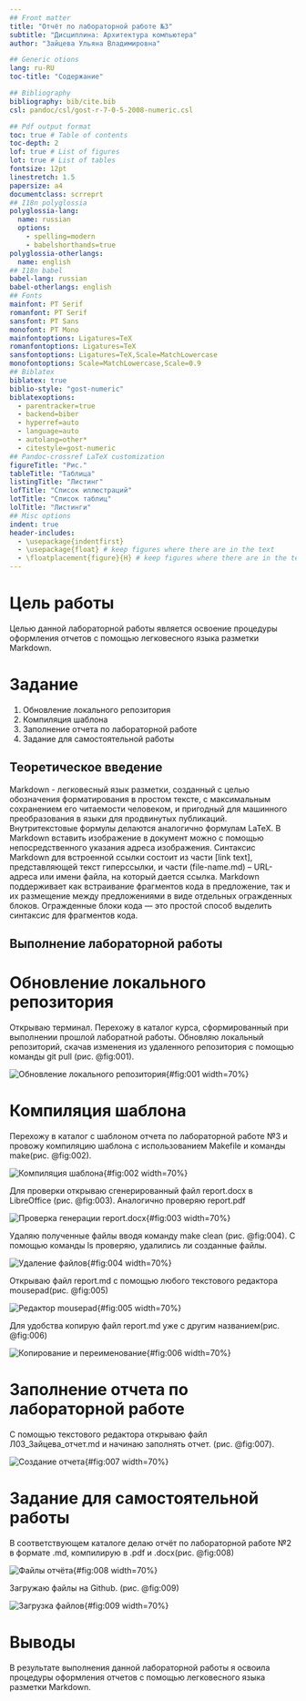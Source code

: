 ```yaml
---
## Front matter
title: "Отчёт по лабораторной работе №3"
subtitle: "Дисциплина: Архитектура компьютера"
author: "Зайцева Ульяна Владимировна"

## Generic otions
lang: ru-RU
toc-title: "Содержание"

## Bibliography
bibliography: bib/cite.bib
csl: pandoc/csl/gost-r-7-0-5-2008-numeric.csl

## Pdf output format
toc: true # Table of contents
toc-depth: 2
lof: true # List of figures
lot: true # List of tables
fontsize: 12pt
linestretch: 1.5
papersize: a4
documentclass: scrreprt
## I18n polyglossia
polyglossia-lang:
  name: russian
  options:
	- spelling=modern
	- babelshorthands=true
polyglossia-otherlangs:
  name: english
## I18n babel
babel-lang: russian
babel-otherlangs: english
## Fonts
mainfont: PT Serif
romanfont: PT Serif
sansfont: PT Sans
monofont: PT Mono
mainfontoptions: Ligatures=TeX
romanfontoptions: Ligatures=TeX
sansfontoptions: Ligatures=TeX,Scale=MatchLowercase
monofontoptions: Scale=MatchLowercase,Scale=0.9
## Biblatex
biblatex: true
biblio-style: "gost-numeric"
biblatexoptions:
  - parentracker=true
  - backend=biber
  - hyperref=auto
  - language=auto
  - autolang=other*
  - citestyle=gost-numeric
## Pandoc-crossref LaTeX customization
figureTitle: "Рис."
tableTitle: "Таблица"
listingTitle: "Листинг"
lofTitle: "Список иллюстраций"
lotTitle: "Список таблиц"
lolTitle: "Листинги"
## Misc options
indent: true
header-includes:
  - \usepackage{indentfirst}
  - \usepackage{float} # keep figures where there are in the text
  - \floatplacement{figure}{H} # keep figures where there are in the text
---
```


# Цель работы

Целью данной лабораторной работы является освоение процедуры оформления отчетов с помощью легковесного языка разметки Markdown.

# Задание


1. Обновление локального репозитория
2. Компиляция шаблона
3. Заполнение отчета по лабораторной работе
4. Задание для самостоятельной работы


## Теоретическое введение

Markdown - легковесный язык разметки, созданный с целью обозначения форматирования в простом тексте, с максимальным сохранением его читаемости человеком, и пригодный для машинного преобразования в языки для продвинутых публикаций. Внутритекстовые формулы делаются аналогично формулам LaTeX. В Markdown вставить изображение в документ можно с помощью непосредственного указания адреса изображения. Синтаксис Markdown для встроенной ссылки состоит из части [link text], представляющей текст гиперссылки, и части (file-name.md) – URL-адреса или имени файла, на который дается ссылка. Markdown поддерживает как встраивание фрагментов кода в предложение, так и их размещение между предложениями в виде отдельных огражденных блоков. Огражденные блоки кода — это простой способ выделить синтаксис для фрагментов кода.

## Выполнение лабораторной работы

# Обновление локального репозитория

Открываю терминал. Перехожу в каталог курса, сформированный при выполнении прошлой лаборатной работы. Обновляю локальный репозиторий, скачав изменения из удаленного репозитория с помощью команды git pull
(рис. @fig:001).

![Обновление локального репозитория](image/img1.png){#fig:001 width=70%}

# Компиляция шаблона

Перехожу в каталог с шаблоном отчета по лабораторной работе №3 и провожу компиляцию шаблона с использованием Makefile и команды make(рис. @fig:002).

![Компиляция шаблона](image/img2.png){#fig:002 width=70%}

Для проверки открываю сгенерированный файл report.docx в LibreOffice (рис. @fig:003). Аналогично проверяю report.pdf

![Проверка генерации report.docx](image/img3.png){#fig:003 width=70%}

Удаляю полученные файлы вводя команду make clean (рис. @fig:004). С помощью команды ls проверяю, удалились ли созданные файлы.

![Удаление файлов](image/img4.png){#fig:004 width=70%}

Открываю файл report.md с помощью любого текстового редактора mousepad(рис. @fig:005)

![Редактор mousepad](image/img5.png){#fig:005 width=70%}

Для удобства копирую файл report.md уже с другим названием(рис. @fig:006)

![Копирование и переименование](image/img6.png){#fig:006 width=70%}

# Заполнение отчета по лабораторной работе

С помощью текстового редактора открываю файл Л03_Зайцева_отчет.md и начинаю заполнять отчет. (рис. @fig:007).

![Создание отчета](image/img7.png){#fig:007 width=70%}

# Задание для самостоятельной работы

В соответствующем каталоге делаю отчёт по лабораторной работе №2 в формате .md, компилирую в .pdf и .docx(рис. @fig:008)

![Файлы отчёта](image/img8.png){#fig:008 width=70%}

Загружаю файлы на Github. (рис. @fig:009)

![Загрузка файлов](image/img9.png){#fig:009 width=70%}

# Выводы

В результате выполнения данной лабораторной работы я освоила процедуры оформления отчетов с помощью легковесного языка разметки Markdown.

